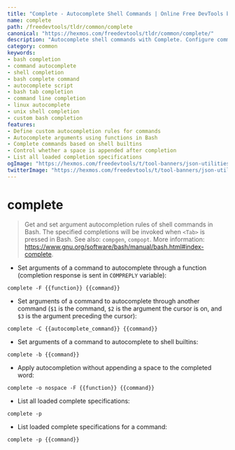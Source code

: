 ```yaml
---
title: "Complete - Autocomplete Shell Commands | Online Free DevTools by Hexmos"
name: complete
path: /freedevtools/tldr/common/complete
canonical: "https://hexmos.com/freedevtools/tldr/common/complete/"
description: "Autocomplete shell commands with Complete. Configure command completion in Bash and improve your command-line efficiency. Free online tool, no registration required."
category: common
keywords:
- bash completion
- command autocomplete
- shell completion
- bash complete command
- autocomplete script
- bash tab completion
- command line completion
- linux autocomplete
- unix shell completion
- custom bash completion
features:
- Define custom autocompletion rules for commands
- Autocomplete arguments using functions in Bash
- Complete commands based on shell builtins
- Control whether a space is appended after completion
- List all loaded completion specifications
ogImage: "https://hexmos.com/freedevtools/t/tool-banners/json-utilities-banner.png"
twitterImage: "https://hexmos.com/freedevtools/t/tool-banners/json-utilities-banner.png"
---
```


# complete

> Get and set argument autocompletion rules of shell commands in Bash.
> The specified completions will be invoked when `<Tab>` is pressed in Bash.
> See also: `compgen`, `compopt`.
> More information: <https://www.gnu.org/software/bash/manual/bash.html#index-complete>.

- Set arguments of a command to autocomplete through a function (completion response is sent in `COMPREPLY` variable):

`complete -F {{function}} {{command}}`

- Set arguments of a command to autocomplete through another command (`$1` is the command, `$2` is the argument the cursor is on, and `$3` is the argument preceding the cursor):

`complete -C {{autocomplete_command}} {{command}}`

- Set arguments of a command to autocomplete to shell builtins:

`complete -b {{command}}`

- Apply autocompletion without appending a space to the completed word:

`complete -o nospace -F {{function}} {{command}}`

- List all loaded complete specifications:

`complete -p`

- List loaded complete specifications for a command:

`complete -p {{command}}`
